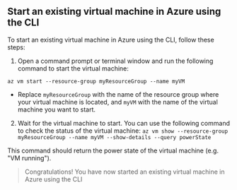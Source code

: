 ## Start an existing virtual machine in Azure using the CLI
To start an existing virtual machine in Azure using the CLI, follow these steps:

1.  Open a command prompt or terminal window and run the following command to start the virtual machine: 
 ```
 az vm start --resource-group myResourceGroup --name myVM
```

* Replace `myResourceGroup` with the name of the resource group where your virtual machine is located, and `myVM` with the name of the virtual machine you want to start.

2. Wait for the virtual machine to start. You can use the following command to check the status of the virtual machine: `az vm show --resource-group myResourceGroup --name myVM --show-details --query powerState`

This command should return the power state of the virtual machine (e.g. "VM running").

> Congratulations! You have now started an existing virtual machine in Azure using the CLI 
